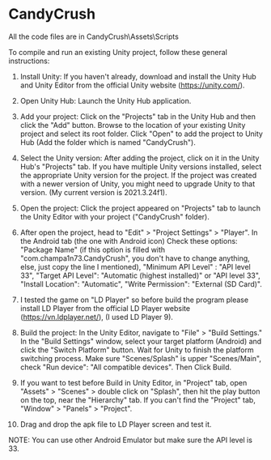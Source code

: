 # CandyCrush
All the code files are in CandyCrush\Assets\Scripts

To compile and run an existing Unity project, follow these general instructions:

1. Install Unity: If you haven't already, download and install the Unity Hub and Unity Editor from the official Unity website (https://unity.com/).

2. Open Unity Hub: Launch the Unity Hub application.

3. Add your project: Click on the "Projects" tab in the Unity Hub and then click the "Add" button. Browse to the location of your existing Unity project and select its root folder. Click "Open" to add the project to Unity Hub (Add the folder which is named "CandyCrush").

4. Select the Unity version: After adding the project, click on it in the Unity Hub's "Projects" tab. If you have multiple Unity versions installed, select the appropriate Unity version for the project. If the project was created with a newer version of Unity, you might need to upgrade Unity to that version. (My current version is 2021.3.24f1).

5. Open the project: Click the project appeared on "Projects" tab to launch the Unity Editor with your project ("CandyCrush" folder).

6. After open the project, head to "Edit" > "Project Settings" > "Player". In the Android tab (the one with Android icon) Check these options: "Package Name" (if this option is filled with "com.champa1n73.CandyCrush", you don't have to change anything, else, just copy the line I mentioned), "Minimum API Level" : "API level 33", "Target API Level": "Automatic (highest installed)" or "API level 33", "Install Location": "Automatic", "Write Permission": "External (SD Card)".

7. I tested the game on "LD Player" so before build the program please install LD Player from the official LD Player website (https://vn.ldplayer.net/), (I used LD Player 9).

8. Build the project: In the Unity Editor, navigate to "File" > "Build Settings." In the "Build Settings" window, select your target platform (Android) and click the "Switch Platform" button. Wait for Unity to finish the platform switching process. Make sure "Scenes/Splash" is upper "Scenes/Main", check "Run device": "All compatible devices". Then Click Build.

9. If you want to test before Build in Unity Editor, in "Project" tab, open "Assets" > "Scenes" > double click on "Splash", then hit the play button on the top, near the "Hierarchy" tab. If you can't find the "Project" tab, "Window" > "Panels" > "Project".

10. Drag and drop the apk file to LD Player screen and test it.

NOTE: You can use other Android Emulator but make sure the API level is 33.
